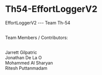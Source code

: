 # Th54-EffortLoggerV2

EffortLoggerV2 --- Team Th-54 <br/><br/>

Team Members / Contributors: <br/><br/>

Jarrett Gilpatric <br/>
Jonathan De La O <br/>
Mohammed Al Sharyan <br/>
Ritesh Puttanmadam <br/>
